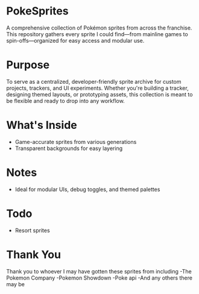 # PokeSprites
A comprehensive collection of Pokémon sprites from across the franchise. This repository gathers every sprite I could find—from mainline games to spin-offs—organized for easy access and modular use.
# Purpose
To serve as a centralized, developer-friendly sprite archive for custom projects, trackers, and UI experiments. Whether you're building a tracker, designing themed layouts, or prototyping assets, this collection is meant to be flexible and ready to drop into any workflow.
# What's Inside
- Game-accurate sprites from various generations
- Transparent backgrounds for easy layering
# Notes
- Ideal for modular UIs, debug toggles, and themed palettes
# Todo
- Resort sprites
# Thank You
Thank you to whoever I may have gotten these sprites from including
-The Pokemon Company
-Pokemon Showdown
-Poke api
-And any others there may be
